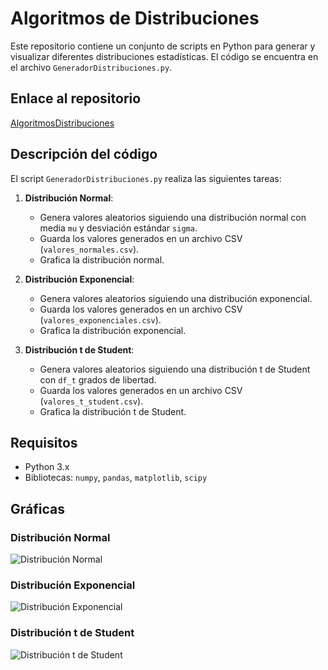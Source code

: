 # Algoritmos de Distribuciones

Este repositorio contiene un conjunto de scripts en Python para generar y visualizar diferentes distribuciones estadísticas. El código se encuentra en el archivo `GeneradorDistribuciones.py`.

## Enlace al repositorio

[AlgoritmosDistribuciones](https://github.com/Examenconcurrente/AlgoritmosDistribuciones.git)

## Descripción del código

El script `GeneradorDistribuciones.py` realiza las siguientes tareas:

1. **Distribución Normal**:
   - Genera valores aleatorios siguiendo una distribución normal con media `mu` y desviación estándar `sigma`.
   - Guarda los valores generados en un archivo CSV (`valores_normales.csv`).
   - Grafica la distribución normal.

2. **Distribución Exponencial**:
   - Genera valores aleatorios siguiendo una distribución exponencial.
   - Guarda los valores generados en un archivo CSV (`valores_exponenciales.csv`).
   - Grafica la distribución exponencial.

3. **Distribución t de Student**:
   - Genera valores aleatorios siguiendo una distribución t de Student con `df_t` grados de libertad.
   - Guarda los valores generados en un archivo CSV (`valores_t_student.csv`).
   - Grafica la distribución t de Student.

## Requisitos

- Python 3.x
- Bibliotecas: `numpy`, `pandas`, `matplotlib`, `scipy`

## Gráficas

### Distribución Normal
![Distribución Normal](normal.png)

### Distribución Exponencial
![Distribución Exponencial](exponencial.png)

### Distribución t de Student
![Distribución t de Student](students.png)